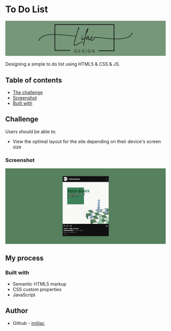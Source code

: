 # To Do List

![logo](https://github.com/imlilac/instagram-card/blob/main/img/banner.jpg)

Designing a simple to do list using HTML5 & CSS & JS.

## Table of contents

-  [The challenge](#the-challenge)
-  [Screenshot](#screenshot)
-  [Built with](#built-with)

## Challenge

Users should be able to:

-  View the optimal layout for the site depending on their device's screen size

### Screenshot

![](https://github.com/imlilac/instagram-card/blob/main/img/screen-1.png)

## My process

### Built with

-  Semantic HTML5 markup
-  CSS custom properties
-  JavaScript

## Author

-  Github - [imlilac](https://github.com/imlilac)
